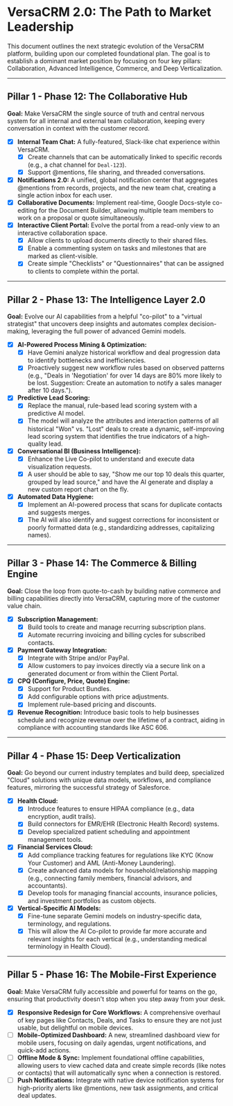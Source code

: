 # VersaCRM 2.0: The Path to Market Leadership

This document outlines the next strategic evolution of the VersaCRM platform, building upon our completed foundational plan. The goal is to establish a dominant market position by focusing on four key pillars: Collaboration, Advanced Intelligence, Commerce, and Deep Verticalization.

---

## Pillar 1 - Phase 12: The Collaborative Hub

**Goal:** Make VersaCRM the single source of truth and central nervous system for all internal and external team collaboration, keeping every conversation in context with the customer record.

-   [x] **Internal Team Chat:** A fully-featured, Slack-like chat experience within VersaCRM.
    -   [x] Create channels that can be automatically linked to specific records (e.g., a chat channel for `Deal-123`).
    -   [x] Support @mentions, file sharing, and threaded conversations.
-   [x] **Notifications 2.0:** A unified, global notification center that aggregates @mentions from records, projects, and the new team chat, creating a single action inbox for each user.
-   [x] **Collaborative Documents:** Implement real-time, Google Docs-style co-editing for the Document Builder, allowing multiple team members to work on a proposal or quote simultaneously.
-   [x] **Interactive Client Portal:** Evolve the portal from a read-only view to an interactive collaboration space.
    -   [x] Allow clients to upload documents directly to their shared files.
    -   [x] Enable a commenting system on tasks and milestones that are marked as client-visible.
    -   [x] Create simple "Checklists" or "Questionnaires" that can be assigned to clients to complete within the portal.

---

## Pillar 2 - Phase 13: The Intelligence Layer 2.0

**Goal:** Evolve our AI capabilities from a helpful "co-pilot" to a "virtual strategist" that uncovers deep insights and automates complex decision-making, leveraging the full power of advanced Gemini models.

-   [x] **AI-Powered Process Mining & Optimization:**
    -   [x] Have Gemini analyze historical workflow and deal progression data to identify bottlenecks and inefficiencies.
    -   [x] Proactively suggest new workflow rules based on observed patterns (e.g., "Deals in 'Negotiation' for over 14 days are 80% more likely to be lost. Suggestion: Create an automation to notify a sales manager after 10 days.").
-   [x] **Predictive Lead Scoring:**
    -   [x] Replace the manual, rule-based lead scoring system with a predictive AI model.
    -   [x] The model will analyze the attributes and interaction patterns of all historical "Won" vs. "Lost" deals to create a dynamic, self-improving lead scoring system that identifies the true indicators of a high-quality lead.
-   [x] **Conversational BI (Business Intelligence):**
    -   [x] Enhance the Live Co-pilot to understand and execute data visualization requests.
    -   [x] A user should be able to say, "Show me our top 10 deals this quarter, grouped by lead source," and have the AI generate and display a new custom report chart on the fly.
-   [x] **Automated Data Hygiene:**
    -   [x] Implement an AI-powered process that scans for duplicate contacts and suggests merges.
    -   [x] The AI will also identify and suggest corrections for inconsistent or poorly formatted data (e.g., standardizing addresses, capitalizing names).

---

## Pillar 3 - Phase 14: The Commerce & Billing Engine

**Goal:** Close the loop from quote-to-cash by building native commerce and billing capabilities directly into VersaCRM, capturing more of the customer value chain.

-   [x] **Subscription Management:**
    -   [x] Build tools to create and manage recurring subscription plans.
    -   [x] Automate recurring invoicing and billing cycles for subscribed contacts.
-   [x] **Payment Gateway Integration:**
    -   [x] Integrate with Stripe and/or PayPal.
    -   [x] Allow customers to pay invoices directly via a secure link on a generated document or from within the Client Portal.
-   [x] **CPQ (Configure, Price, Quote) Engine:**
    -   [x] Support for Product Bundles.
    -   [x] Add configurable options with price adjustments.
    -   [x] Implement rule-based pricing and discounts.
-   [x] **Revenue Recognition:** Introduce basic tools to help businesses schedule and recognize revenue over the lifetime of a contract, aiding in compliance with accounting standards like ASC 606.

---

## Pillar 4 - Phase 15: Deep Verticalization

**Goal:** Go beyond our current industry templates and build deep, specialized "Cloud" solutions with unique data models, workflows, and compliance features, mirroring the successful strategy of Salesforce.

-   [x] **Health Cloud:**
    -   [x] Introduce features to ensure HIPAA compliance (e.g., data encryption, audit trails).
    -   [x] Build connectors for EMR/EHR (Electronic Health Record) systems.
    -   [x] Develop specialized patient scheduling and appointment management tools.
-   [x] **Financial Services Cloud:**
    -   [x] Add compliance tracking features for regulations like KYC (Know Your Customer) and AML (Anti-Money Laundering).
    -   [x] Create advanced data models for household/relationship mapping (e.g., connecting family members, financial advisors, and accountants).
    -   [x] Develop tools for managing financial accounts, insurance policies, and investment portfolios as custom objects.
-   [x] **Vertical-Specific AI Models:**
    -   [x] Fine-tune separate Gemini models on industry-specific data, terminology, and regulations.
    -   [x] This will allow the AI Co-pilot to provide far more accurate and relevant insights for each vertical (e.g., understanding medical terminology in Health Cloud).

---

## Pillar 5 - Phase 16: The Mobile-First Experience

**Goal:** Make VersaCRM fully accessible and powerful for teams on the go, ensuring that productivity doesn't stop when you step away from your desk.

-   [x] **Responsive Redesign for Core Workflows:** A comprehensive overhaul of key pages like Contacts, Deals, and Tasks to ensure they are not just usable, but delightful on mobile devices.
-   [ ] **Mobile-Optimized Dashboard:** A new, streamlined dashboard view for mobile users, focusing on daily agendas, urgent notifications, and quick-add actions.
-   [ ] **Offline Mode & Sync:** Implement foundational offline capabilities, allowing users to view cached data and create simple records (like notes or contacts) that will automatically sync when a connection is restored.
-   [ ] **Push Notifications:** Integrate with native device notification systems for high-priority alerts like @mentions, new task assignments, and critical deal updates.
